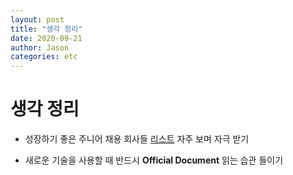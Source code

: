 ```yaml
---
layout: post
title: "생각 정리"
date: 2020-09-21
author: Jason
categories: etc
---
```


# 생각 정리

- 성장하기 좋은 주니어 채용 회사들 [리스트](https://github.com/jojoldu/junior-recruit-scheduler) 자주 보며 자극 받기

- 새로운 기술을 사용할 때 반드시 **Official Document** 읽는 습관 들이기
